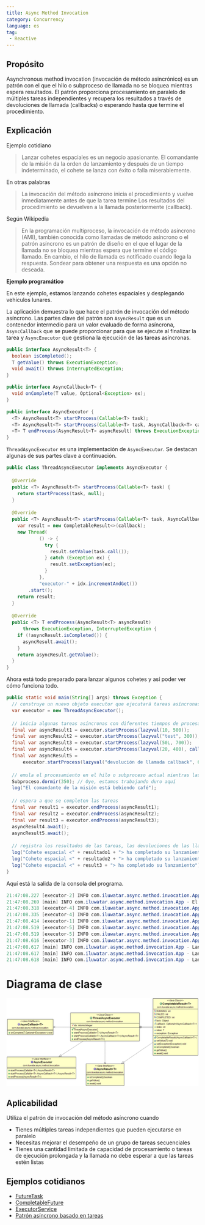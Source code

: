 ```yaml
---
title: Async Method Invocation
category: Concurrency
language: es
tag:
 - Reactive
---
```


## Propósito

Asynchronous method invocation (invocación de método asincrónico) es un patrón con el que el hilo o subproceso de llamada
no se bloquea mientras espera resultados. El patrón proporciona procesamiento en paralelo de múltiples tareas independientes y recupera los resultados a través de
devoluciones de llamada (callbacks) o esperando hasta que termine el procedimiento.

## Explicación

Ejemplo cotidiano

> Lanzar cohetes espaciales es un negocio apasionante. El comandante de la misión da la orden de lanzamiento y
> después de un tiempo indeterminado, el cohete se lanza con éxito o falla miserablemente.

En otras palabras

> La invocación del método asíncrono inicia el procedimiento y vuelve inmediatamente antes de que la tarea termine
> Los resultados del procedimiento se devuelven a la llamada  posteriormente (callback).

Según Wikipedia

> En la programación multiproceso, la invocación de método asíncrono (AMI), también conocida como
> llamadas de método asíncrono o el patrón asíncrono es un patrón de diseño en el que el lugar de la llamada
> no se bloquea mientras espera que termine el código llamado. En cambio, el hilo de llamada es
> notificado cuando llega la respuesta. Sondear para obtener una respuesta es una opción no deseada.

**Ejemplo programático**

En este ejemplo, estamos lanzando cohetes espaciales y desplegando vehículos lunares.

La aplicación demuestra lo que hace el patrón de invocación del método asíncrono. Las partes clave del patrón son
`AsyncResult` que es un contenedor intermedio para un valor evaluado de forma asíncrona,
`AsyncCallback` que se puede proporcionar para que se ejecute al finalizar la tarea y `AsyncExecutor` que
gestiona la ejecución de las tareas asíncronas.

```java
public interface AsyncResult<T> {
  boolean isCompleted();
  T getValue() throws ExecutionException;
  void await() throws InterruptedException;
}
```

```java
public interface AsyncCallback<T> {
  void onComplete(T value, Optional<Exception> ex);
}
```

```java
public interface AsyncExecutor {
  <T> AsyncResult<T> startProcess(Callable<T> task);
  <T> AsyncResult<T> startProcess(Callable<T> task, AsyncCallback<T> callback);
  <T> T endProcess(AsyncResult<T> asyncResult) throws ExecutionException, InterruptedException;
}
```

`ThreadAsyncExecutor` es una implementación de `AsyncExecutor`. Se destacan algunas de sus partes clave a continuación.

```java
public class ThreadAsyncExecutor implements AsyncExecutor {

  @Override
  public <T> AsyncResult<T> startProcess(Callable<T> task) {
    return startProcess(task, null);
  }

  @Override
  public <T> AsyncResult<T> startProcess(Callable<T> task, AsyncCallback<T> callback) {
    var result = new CompletableResult<>(callback);
    new Thread(
            () -> {
              try {
                result.setValue(task.call());
              } catch (Exception ex) {
                result.setException(ex);
              }
            },
            "executor-" + idx.incrementAndGet())
        .start();
    return result;
  }

  @Override
  public <T> T endProcess(AsyncResult<T> asyncResult)
      throws ExecutionException, InterruptedException {
    if (!asyncResult.isCompleted()) {
      asyncResult.await();
    }
    return asyncResult.getValue();
  }
}
```

Ahora está todo preparado para lanzar algunos cohetes y así poder ver cómo funciona todo.

```java
public static void main(String[] args) throws Exception {
  // construye un nuevo objeto executor que ejecutará tareas asíncronas
  var executor = new ThreadAsyncExecutor();

  // inicia algunas tareas asíncronas con diferentes tiempos de procesamiento, las dos últimas con controladores de devolución de llamada
  final var asyncResult1 = executor.startProcess(lazyval(10, 500));
  final var asyncResult2 = executor.startProcess(lazyval("test", 300));
  final var asyncResult3 = executor.startProcess(lazyval(50L, 700));
  final var asyncResult4 = executor.startProcess(lazyval(20, 400), callback("Desplegando el rover lunar"));
  final var asyncResult5 =
      executor.startProcess(lazyval("devolución de llamada callback", 600), callback("Desplegando el rover lunar"));

  // emula el procesamiento en el hilo o subproceso actual mientras las tareas asíncronas se ejecutan en sus propios hilos o subprocesos
  Subproceso.dormir(350); // Oye, estamos trabajando duro aquí
  log("El comandante de la misión está bebiendo café");

  // espera a que se completen las tareas
  final var result1 = executor.endProcess(asyncResult1);
  final var result2 = executor.endProcess(asyncResult2);
  final var result3 = executor.endProcess(asyncResult3);
  asyncResult4.await();
  asyncResult5.await();

  // registra los resultados de las tareas, las devoluciones de las llamadas se registran inmediatamente cuando se completan
  log("Cohete espacial <" + resultado1 + "> ha completado su lanzamiento");
  log("Cohete espacial <" + resultado2 + "> ha completado su lanzamiento");
  log("Cohete espacial <" + result3 + "> ha completado su lanzamiento");
}
```

Aquí está la salida de la consola del programa.

```java
21:47:08.227 [executor-2] INFO com.iluwatar.async.method.invocation.App - Cohete espacial <prueba> lanzado con éxito
21:47:08.269 [main] INFO com.iluwatar.async.method.invocation.App - El comandante de la misión está bebiendo café
21:47:08.318 [executor-4] INFO com.iluwatar.async.method.invocation.App - Cohete espacial <20> lanzado con éxito
21:47:08.335 [executor-4] INFO com.iluwatar.async.method.invocation.App Desplegando el rover lunar <20>
21:47:08.414 [executor-1] INFO com.iluwatar.async.method.invocation.App  - Cohete espacial <10> lanzado con éxito
21:47:08.519 [executor-5] INFO com.iluwatar.async.method.invocation.App - Cohete espacial <devolución de llamada callback> lanzado con éxito
21:47:08.519 [executor-5] INFO com.iluwatar.async.method.invocation.App - Implementando el vehículo lunar <devolución de llamada callback>
21:47:08.616 [executor-3] INFO com.iluwatar.async.method.invocation.App - Cohete espacial <50> lanzado con éxito
21:47:08.617 [main] INFO com.iluwatar.async.method.invocation.App - Lanzamiento del cohete espacial <10> completado
21:47:08.617 [main] INFO com.iluwatar.async.method.invocation.App - Lanzamiento de cohete espacial <prueba> completado
21:47:08.618 [main] INFO com.iluwatar.async.method.invocation.App - Lanzamiento del cohete espacial <50> completado
```

# Diagrama de clase

![texto alternativo](./etc/async-method-invocation.png "Invocación de método asíncrono")

## Aplicabilidad

Utiliza el patrón de invocación del método asíncrono cuando

* Tienes múltiples tareas independientes que pueden ejecutarse en paralelo
* Necesitas mejorar el desempeño de un grupo de tareas secuenciales
* Tienes una cantidad limitada de capacidad de procesamiento o tareas de ejecución prolongada y la llamada no debe esperar a que las tareas estén listas

## Ejemplos cotidianos

* [FutureTask](http://docs.oracle.com/javase/8/docs/api/java/util/concurrent/FutureTask.html)
* [CompletableFuture](https://docs.oracle.com/javase/8/docs/api/java/util/concurrent/CompletableFuture.html)
* [ExecutorService](http://docs.oracle.com/javase/8/docs/api/java/util/concurrent/ExecutorService.html)
* [Patrón asíncrono basado en tareas](https://msdn.microsoft.com/en-us/library/hh873175.aspx)